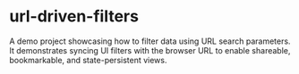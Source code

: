 # url-driven-filters
A demo project showcasing how to filter data using URL search parameters. It demonstrates syncing UI filters with the browser URL to enable shareable, bookmarkable, and state-persistent views.
